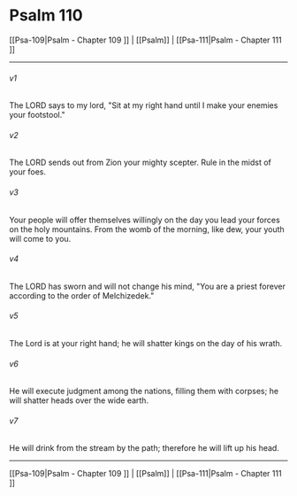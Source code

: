 # Psalm 110

[[Psa-109|Psalm - Chapter 109 ]] | [[Psalm]] | [[Psa-111|Psalm - Chapter 111 ]]
***

###### v1
The LORD says to my lord, "Sit at my right hand until I make your enemies your footstool."
###### v2
The LORD sends out from Zion your mighty scepter. Rule in the midst of your foes.
###### v3
Your people will offer themselves willingly on the day you lead your forces on the holy mountains. From the womb of the morning, like dew, your youth will come to you.
###### v4
The LORD has sworn and will not change his mind, "You are a priest forever according to the order of Melchizedek."
###### v5
The Lord is at your right hand; he will shatter kings on the day of his wrath.
###### v6
He will execute judgment among the nations, filling them with corpses; he will shatter heads over the wide earth.
###### v7
He will drink from the stream by the path; therefore he will lift up his head.

***

[[Psa-109|Psalm - Chapter 109 ]] | [[Psalm]] | [[Psa-111|Psalm - Chapter 111 ]]
